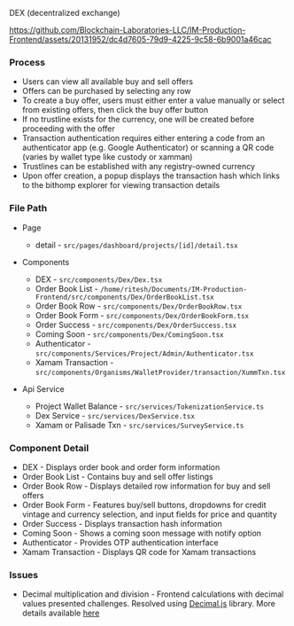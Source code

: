 DEX (decentralized exchange)


https://github.com/Blockchain-Laboratories-LLC/IM-Production-Frontend/assets/20131952/dc4d7605-79d9-4225-9c58-6b9001a46cac



### Process
- Users can view all available buy and sell offers
- Offers can be purchased by selecting any row
- To create a buy offer, users must either enter a value manually or select from existing offers, then click the buy offer button
- If no trustline exists for the currency, one will be created before proceeding with the offer
- Transaction authentication requires either entering a code from an authenticator app (e.g. Google Authenticator) or scanning a QR code (varies by wallet type like custody or xamman)
- Trustlines can be established with any registry-owned currency
- Upon offer creation, a popup displays the transaction hash which links to the bithomp explorer for viewing transaction details

### File Path
- Page
  - detail - `src/pages/dashboard/projects/[id]/detail.tsx`
- Components
  - DEX - `src/components/Dex/Dex.tsx`
  - Order Book List - `/home/ritesh/Documents/IM-Production-Frontend/src/components/Dex/OrderBookList.tsx`
  - Order Book Row - `src/components/Dex/OrderBookRow.tsx`
  - Order Book Form - `src/components/Dex/OrderBookForm.tsx`
  - Order Success - `src/components/Dex/OrderSuccess.tsx`
  - Coming Soon - `src/components/Dex/ComingSoon.tsx`
  - Authenticator - `src/components/Services/Project/Admin/Authenticator.tsx`
  - Xamam Transaction - `src/components/Organisms/WalletProvider/transaction/XummTxn.tsx`

- Api Service
  - Project Wallet Balance - `src/services/TokenizationService.ts`
  - Dex Service - `src/services/DexService.tsx`
  - Xamam or Palisade Txn - `src/services/SurveyService.ts`

### Component Detail
  - DEX - Displays order book and order form information
  - Order Book List - Contains buy and sell offer listings
  - Order Book Row - Displays detailed row information for buy and sell offers
  - Order Book Form - Features buy/sell buttons, dropdowns for credit vintage and currency selection, and input fields for price and quantity
  - Order Success - Displays transaction hash information
  - Coming Soon - Shows a coming soon message with notify option
  - Authenticator - Provides OTP authentication interface
  - Xamam Transaction - Displays QR code for Xamam transactions

### Issues
  - Decimal multiplication and division - Frontend calculations with decimal values presented challenges. Resolved using [Decimal.js](https://mikemcl.github.io/decimal.js/) library. More details available [here](https://dev.to/rio14/front-end-dilemmas-tackling-precision-problems-in-javascript-with-decimaljs-35bl)

